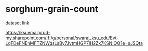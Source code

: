 # sorghum-grain-count
dataset link

https://ksuemailprod-my.sharepoint.com/:f:/g/personal/swaraj_ksu_edu/Evt-LqFDeFNEnMFTZNWqsLsBy7JvtmHGP7lH2Zx7KSNIQQ?e=sJSQta
